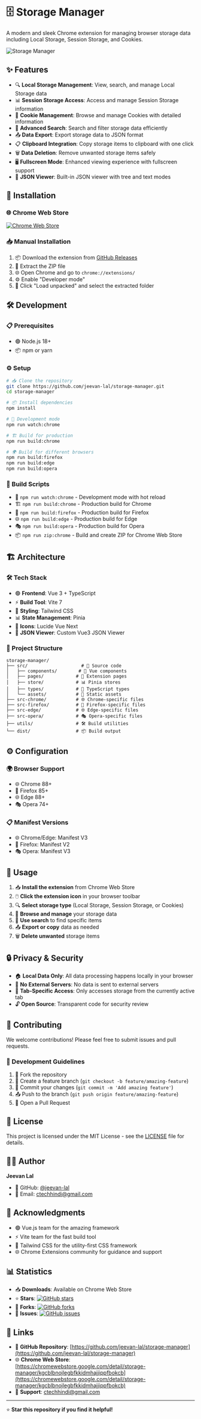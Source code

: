 # 🗄️ Storage Manager

A modern and sleek Chrome extension for managing browser storage data including Local Storage, Session Storage, and Cookies.

![Storage Manager](screenshot/image-1.png)

## ✨ Features

- 🔍 **Local Storage Management**: View, search, and manage Local Storage data
- 📊 **Session Storage Access**: Access and manage Session Storage information
- 🍪 **Cookie Management**: Browse and manage Cookies with detailed information
- 🔎 **Advanced Search**: Search and filter storage data efficiently
- 📤 **Data Export**: Export storage data to JSON format
- 📋 **Clipboard Integration**: Copy storage items to clipboard with one click
- 🗑️ **Data Deletion**: Remove unwanted storage items safely
- 🖥️ **Fullscreen Mode**: Enhanced viewing experience with fullscreen support
- 📄 **JSON Viewer**: Built-in JSON viewer with tree and text modes

## 🚀 Installation

### 🌐 Chrome Web Store

[![Chrome Web Store](https://img.shields.io/badge/Chrome_Web_Store-Install-blue?logo=google-chrome)](https://chromewebstore.google.com/detail/storage-manager/kgcblbnojlegbfkkidmhajjippfbokcb)

### 📥 Manual Installation

1. 📦 Download the extension from [GitHub Releases](https://github.com/jeevan-lal/storage-manager/releases)
2. 📁 Extract the ZIP file
3. 🌐 Open Chrome and go to `chrome://extensions/`
4. ⚙️ Enable "Developer mode"
5. 📂 Click "Load unpacked" and select the extracted folder

## 🛠️ Development

### 📋 Prerequisites

- 🟢 Node.js 18+
- 📦 npm or yarn

### ⚙️ Setup

```bash
# 📥 Clone the repository
git clone https://github.com/jeevan-lal/storage-manager.git
cd storage-manager

# 📦 Install dependencies
npm install

# 🔄 Development mode
npm run watch:chrome

# 🏗️ Build for production
npm run build:chrome

# 🌍 Build for different browsers
npm run build:firefox
npm run build:edge
npm run build:opera
```

### 📜 Build Scripts

- 🔄 `npm run watch:chrome` - Development mode with hot reload
- 🏗️ `npm run build:chrome` - Production build for Chrome
- 🦊 `npm run build:firefox` - Production build for Firefox
- 🌐 `npm run build:edge` - Production build for Edge
- 🎭 `npm run build:opera` - Production build for Opera
- 📦 `npm run zip:chrome` - Build and create ZIP for Chrome Web Store

## 🏗️ Architecture

### 🛠️ Tech Stack

- 🟢 **Frontend**: Vue 3 + TypeScript
- ⚡ **Build Tool**: Vite 7
- 🎨 **Styling**: Tailwind CSS
- 📊 **State Management**: Pinia
- 🎯 **Icons**: Lucide Vue Next
- 📄 **JSON Viewer**: Custom Vue3 JSON Viewer

### 📁 Project Structure

```
storage-manager/
├── src/                    # 📝 Source code
│   ├── components/        # 🧩 Vue components
│   ├── pages/            # 📄 Extension pages
│   ├── store/            # 📊 Pinia stores
│   ├── types/            # 🔧 TypeScript types
│   └── assets/           # 🎨 Static assets
├── src-chrome/           # 🌐 Chrome-specific files
├── src-firefox/          # 🦊 Firefox-specific files
├── src-edge/             # 🌐 Edge-specific files
├── src-opera/            # 🎭 Opera-specific files
├── utils/                # 🛠️ Build utilities
└── dist/                 # 📦 Build output
```

## ⚙️ Configuration

### 🌍 Browser Support

- 🌐 Chrome 88+
- 🦊 Firefox 85+
- 🌐 Edge 88+
- 🎭 Opera 74+

### 📋 Manifest Versions

- 🌐 Chrome/Edge: Manifest V3
- 🦊 Firefox: Manifest V2
- 🎭 Opera: Manifest V3

## 📱 Usage

1. 📥 **Install the extension** from Chrome Web Store
2. 🖱️ **Click the extension icon** in your browser toolbar
3. 🔍 **Select storage type** (Local Storage, Session Storage, or Cookies)
4. 👀 **Browse and manage** your storage data
5. 🔎 **Use search** to find specific items
6. 📤 **Export or copy** data as needed
7. 🗑️ **Delete unwanted** storage items

## 🔒 Privacy & Security

- 🏠 **Local Data Only**: All data processing happens locally in your browser
- 🚫 **No External Servers**: No data is sent to external servers
- 🎯 **Tab-Specific Access**: Only accesses storage from the currently active tab
- 🔓 **Open Source**: Transparent code for security review

## 🤝 Contributing

We welcome contributions! Please feel free to submit issues and pull requests.

### 📝 Development Guidelines

1. 🍴 Fork the repository
2. 🌿 Create a feature branch (`git checkout -b feature/amazing-feature`)
3. 💾 Commit your changes (`git commit -m 'Add amazing feature'`)
4. 📤 Push to the branch (`git push origin feature/amazing-feature`)
5. 🔄 Open a Pull Request

## 📄 License

This project is licensed under the MIT License - see the [LICENSE](LICENSE) file for details.

## 👨‍💻 Author

**Jeevan Lal**

- 🐙 GitHub: [@jeevan-lal](https://github.com/jeevan-lal)
- 📧 Email: [ctechhindi@gmail.com](mailto:ctechhindi@gmail.com)

## 🙏 Acknowledgments

- 🟢 Vue.js team for the amazing framework
- ⚡ Vite team for the fast build tool
- 🎨 Tailwind CSS for the utility-first CSS framework
- 🌐 Chrome Extensions community for guidance and support

## 📊 Statistics

- 📥 **Downloads**: Available on Chrome Web Store
- ⭐ **Stars**: [![GitHub stars](https://img.shields.io/badge/GitHub%20stars-0-blue)](https://github.com/jeevan-lal/storage-manager/stargazers)
- 🍴 **Forks**: [![GitHub forks](https://img.shields.io/badge/GitHub%20forks-0-blue)](https://github.com/jeevan-lal/storage-manager/network)
- 🐛 **Issues**: [![GitHub issues](https://img.shields.io/badge/GitHub%20issues-0-blue)](https://github.com/jeevan-lal/storage-manager/issues)

## 🔗 Links

- 🐙 **GitHub Repository**: [https://github.com/jeevan-lal/storage-manager](https://github.com/jeevan-lal/storage-manager)
- 🌐 **Chrome Web Store**: [https://chromewebstore.google.com/detail/storage-manager/kgcblbnojlegbfkkidmhajjippfbokcb](https://chromewebstore.google.com/detail/storage-manager/kgcblbnojlegbfkkidmhajjippfbokcb)
- 📧 **Support**: [ctechhindi@gmail.com](mailto:ctechhindi@gmail.com)

---

⭐ **Star this repository if you find it helpful!**
